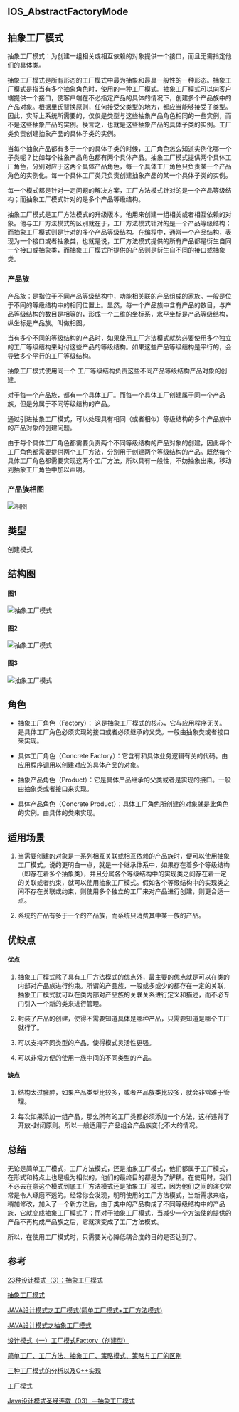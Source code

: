 ## IOS_AbstractFactoryMode

## 抽象工厂模式

抽象工厂模式：为创建一组相关或相互依赖的对象提供一个接口，而且无需指定他们的具体类。

抽象工厂模式是所有形态的工厂模式中最为抽象和最具一般性的一种形态。抽象工厂模式是指当有多个抽象角色时，使用的一种工厂模式。抽象工厂模式可以向客户端提供一个接口，使客户端在不必指定产品的具体的情况下，创建多个产品族中的产品对象。根据里氏替换原则，任何接受父类型的地方，都应当能够接受子类型。因此，实际上系统所需要的，仅仅是类型与这些抽象产品角色相同的一些实例，而不是这些抽象产品的实例。换言之，也就是这些抽象产品的具体子类的实例。工厂类负责创建抽象产品的具体子类的实例。

当每个抽象产品都有多于一个的具体子类的时候，工厂角色怎么知道实例化哪一个子类呢？比如每个抽象产品角色都有两个具体产品。抽象工厂模式提供两个具体工厂角色，分别对应于这两个具体产品角色，每一个具体工厂角色只负责某一个产品角色的实例化。每一个具体工厂类只负责创建抽象产品的某一个具体子类的实例。

每一个模式都是针对一定问题的解决方案，工厂方法模式针对的是一个产品等级结构；而抽象工厂模式针对的是多个产品等级结构。

抽象工厂模式是工厂方法模式的升级版本，他用来创建一组相关或者相互依赖的对象。他与工厂方法模式的区别就在于，工厂方法模式针对的是一个产品等级结构；而抽象工厂模式则是针对的多个产品等级结构。在编程中，通常一个产品结构，表现为一个接口或者抽象类，也就是说，工厂方法模式提供的所有产品都是衍生自同一个接口或抽象类，而抽象工厂模式所提供的产品则是衍生自不同的接口或抽象类。

### 产品族

产品族：是指位于不同产品等级结构中，功能相关联的产品组成的家族。一般是位于不同的等级结构中的相同位置上。显然，每一个产品族中含有产品的数目，与产品等级结构的数目是相等的，形成一个二维的坐标系，水平坐标是产品等级结构，纵坐标是产品族。叫做相图。

当有多个不同的等级结构的产品时，如果使用工厂方法模式就势必要使用多个独立的工厂等级结构来对付这些产品的等级结构。如果这些产品等级结构是平行的，会导致多个平行的工厂等级结构。

抽象工厂模式使用同一个 工厂等级结构负责这些不同产品等级结构产品对象的创建。

对于每一个产品族，都有一个具体工厂。而每一个具体工厂创建属于同一个产品族，但是分属于不同等级结构的产品。

通过引进抽象工厂模式，可以处理具有相同（或者相似）等级结构的多个产品族中的产品对象的创建问题。

由于每个具体工厂角色都需要负责两个不同等级结构的产品对象的创建，因此每个工厂角色都需要提供两个工厂方法，分别用于创建两个等级结构的产品。既然每个具体工厂角色都需要实现这两个工厂方法，所以具有一般性，不妨抽象出来，移动到抽象工厂角色中加以声明。

### 产品族相图

![相图](./Resource/abstractFactory2.png)

## 类型

创建模式

## 结构图

#### 图1

![抽象工厂模式](./Resource/abstractFactory.png)

#### 图2

![抽象工厂模式](./Resource/abstractFactory0.png)

#### 图3

![抽象工厂模式](./Resource/abstractFactory1.png)

## 角色

* 抽象工厂角色（Factory）： 这是抽象工厂模式的核心，它与应用程序无关。是具体工厂角色必须实现的接口或者必须继承的父类。一般由抽象类或者接口来实现。 

* 具体工厂角色（Concrete Factory）：它含有和具体业务逻辑有关的代码。由应用程序调用以创建对应的具体产品的对象。 

* 抽象产品角色（Product）：它是具体产品继承的父类或者是实现的接口。一般由抽象类或者接口来实现。 

* 具体产品角色（Concrete Product）：具体工厂角色所创建的对象就是此角色的实例。由具体的类来实现。

## 适用场景

1. 当需要创建的对象是一系列相互关联或相互依赖的产品族时，便可以使用抽象工厂模式。说的更明白一点，就是一个继承体系中，如果存在着多个等级结构（即存在着多个抽象类），并且分属各个等级结构中的实现类之间存在着一定的关联或者约束，就可以使用抽象工厂模式。假如各个等级结构中的实现类之间不存在关联或约束，则使用多个独立的工厂来对产品进行创建，则更合适一点。

2. 系统的产品有多于一个的产品族，而系统只消费其中某一族的产品。

## 优缺点

#### 优点

1. 抽象工厂模式除了具有工厂方法模式的优点外，最主要的优点就是可以在类的内部对产品族进行约束。所谓的产品族，一般或多或少的都存在一定的关联，抽象工厂模式就可以在类内部对产品族的关联关系进行定义和描述，而不必专门引入一个新的类来进行管理。

2. 封装了产品的创建，使得不需要知道具体是哪种产品，只需要知道是哪个工厂就行了。

3. 可以支持不同类型的产品，使得模式灵活性更强。

4. 可以非常方便的使用一族中间的不同类型的产品。

#### 缺点

1. 结构太过臃肿，如果产品类型比较多，或者产品族类比较多，就会非常难于管理。

2. 每次如果添加一组产品，那么所有的工厂类都必须添加一个方法，这样违背了开放-封闭原则。所以一般适用于产品组合产品族变化不大的情况。

## 总结

无论是简单工厂模式，工厂方法模式，还是抽象工厂模式，他们都属于工厂模式，在形式和特点上也是极为相似的，他们的最终目的都是为了解耦。在使用时，我们不必去在意这个模式到底工厂方法模式还是抽象工厂模式，因为他们之间的演变常常是令人琢磨不透的。经常你会发现，明明使用的工厂方法模式，当新需求来临，稍加修改，加入了一个新方法后，由于类中的产品构成了不同等级结构中的产品族，它就变成抽象工厂模式了；而对于抽象工厂模式，当减少一个方法使的提供的产品不再构成产品族之后，它就演变成了工厂方法模式。

所以，在使用工厂模式时，只需要关心降低耦合度的目的是否达到了。

## 参考

[23种设计模式（3）：抽象工厂模式](https://blog.csdn.net/zhengzhb/article/details/7359385)

[抽象工厂模式](https://baike.baidu.com/item/%E6%8A%BD%E8%B1%A1%E5%B7%A5%E5%8E%82%E6%A8%A1%E5%BC%8F/2361182?fr=aladdin)

[JAVA设计模式之工厂模式(简单工厂模式+工厂方法模式)](https://blog.csdn.net/jason0539/article/details/23020989)

[JAVA设计模式之抽象工厂模式](https://blog.csdn.net/jason0539/article/details/44976775)

[设计模式（一）工厂模式Factory（创建型）](https://blog.csdn.net/hguisu/article/details/7505909)

[简单工厂、工厂方法、抽象工厂、策略模式、策略与工厂的区别](https://www.cnblogs.com/zhangchenliang/p/3700820.html)

[三种工厂模式的分析以及C++实现](https://www.cnblogs.com/cxjchen/p/3143633.html)

[工厂模式](https://baike.baidu.com/item/%E5%B7%A5%E5%8E%82%E6%A8%A1%E5%BC%8F/9852061?fr=aladdin)

[Java设计模式圣经连载（03）－抽象工厂模式](http://blog.51cto.com/lavasoft/11674)